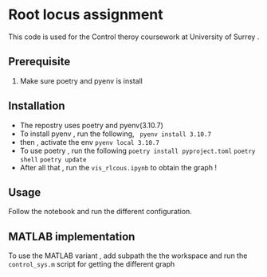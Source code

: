 # Root locus assignment
This code is used for the Control theroy coursework at University of Surrey .
## Prerequisite
1.  Make sure poetry and pyenv is install 
## Installation
- The repostry uses poetry and pyenv(3.10.7)
- To install pyenv , run the following,
 ``` pyenv install 3.10.7```
 - then , activate the env 
 ```pyenv local 3.10.7```
- To use poetry , run the following
 ```poetry install pyproject.toml```
 ```poetry shell```
 ```poetry update```
- After all that , run the ``vis_rlcous.ipynb`` to obtain the graph !
## Usage 
Follow the notebook and run the different configuration.

## MATLAB implementation 
To use the MATLAB variant , add subpath the the workspace and run the ``control_sys.m`` script for getting the different graph 
